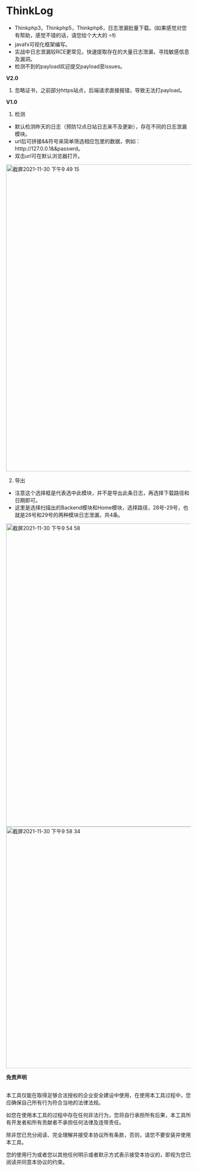 # ThinkLog

* Thinkphp3，Thinkphp5，Thinkphp6，日志泄漏批量下载。(如果感觉对您有帮助，感觉不错的话，请您给个大大的 ⭐️❗️)
* javafx可视化框架编写。
* 实战中日志泄漏较RCE更常见，快速提取存在的大量日志泄漏，寻找敏感信息及漏洞。
* 检测不到的payload欢迎提交payload至issues。


**V2.0**
1. 忽略证书，之前部分https站点，后端请求直接报错，导致无法打payload。


**V1.0**
1. 检测
* 默认检测昨天的日志（预防12点日站日志来不及更新），存在不同的日志泄漏模块。
* url后可拼接&&符号来简单筛选相应包里的数据，例如：htttp://127.0.0.1&&passwrd。
* 双击url可在默认浏览器打开。
<img width="836" alt="截屏2021-11-30 下午9 49 15" src="https://user-images.githubusercontent.com/63742814/144059525-65b0c4f5-a504-473e-8353-aed3eb575c74.png">

2. 导出
* 注意这个选择框是代表选中此模块，并不是导出此条日志，再选择下载路径和日期即可。
* 这里是选择扫描出的Backend模块和Home模块，选择路径，28号-29号，也就是28号和29号的两种模块日志泄漏，共4条。
<img width="826" alt="截屏2021-11-30 下午9 54 58" src="https://user-images.githubusercontent.com/63742814/144060384-43c117e2-0eac-47dd-8067-65535b4b205f.png">
<img width="658" alt="截屏2021-11-30 下午9 58 34" src="https://user-images.githubusercontent.com/63742814/144060647-698891d6-0ace-4f7f-bfdd-23f2f1ffae30.png">



**免责声明**

##
本工具仅能在取得足够合法授权的企业安全建设中使用，在使用本工具过程中，您应确保自己所有行为符合当地的法律法规。


如您在使用本工具的过程中存在任何非法行为，您将自行承担所有后果，本工具所有开发者和所有贡献者不承担任何法律及连带责任。


除非您已充分阅读、完全理解并接受本协议所有条款，否则，请您不要安装并使用本工具。


您的使用行为或者您以其他任何明示或者默示方式表示接受本协议的，即视为您已阅读并同意本协议的约束。
